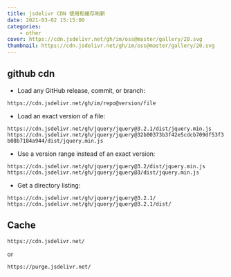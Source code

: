 ```yaml
---
title: jsdelivr CDN 使用和缓存刷新
date: 2021-03-02 15:15:00
categories:
    - other
cover: https://cdn.jsdelivr.net/gh/im/oss@master/gallery/20.svg
thumbnail: https://cdn.jsdelivr.net/gh/im/oss@master/gallery/20.svg
---
```


## github cdn

* Load any GitHub release, commit, or branch:
  
`
https://cdn.jsdelivr.net/gh/im/repo@version/file
`

* Load an exact version of a file:
  
`
https://cdn.jsdelivr.net/gh/jquery/jquery@3.2.1/dist/jquery.min.js
https://cdn.jsdelivr.net/gh/jquery/jquery@32b00373b3f42e5cdcb709df53f3b08b7184a944/dist/jquery.min.js
`

* Use a version range instead of an exact version:
  
`
https://cdn.jsdelivr.net/gh/jquery/jquery@3.2/dist/jquery.min.js
https://cdn.jsdelivr.net/gh/jquery/jquery@3/dist/jquery.min.js
`

* Get a directory listing:
  
`
https://cdn.jsdelivr.net/gh/jquery/jquery@3.2.1/
https://cdn.jsdelivr.net/gh/jquery/jquery@3.2.1/dist/
`

## Cache

`https://cdn.jsdelivr.net/`

or

`https://purge.jsdelivr.net/`



